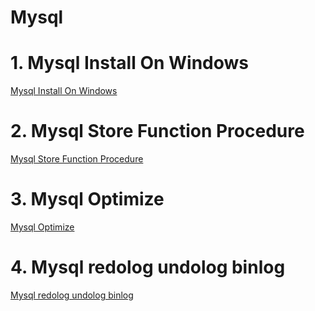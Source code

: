 # Mysql

# 1. Mysql Install On Windows
[Mysql Install On Windows](../mysql/1-Mysql-Install-On-Windows.md ':include')

# 2. Mysql Store Function Procedure
[Mysql Store Function Procedure](../mysql/2-Mysql-Store-Function-Procedure.md ':include')

# 3. Mysql Optimize
[Mysql Optimize](../mysql/3-Mysql-Optimize.md ':include')

# 4. Mysql redolog undolog binlog
[Mysql redolog undolog binlog](../mysql/4-Mysql-redolog-undolog-binlog.md ':include')